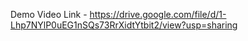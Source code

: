 Demo Video Link - 
https://drive.google.com/file/d/1-Lhp7NYlP0uEG1nSQs73RrXidtYtbit2/view?usp=sharing
